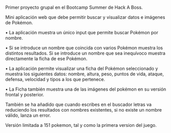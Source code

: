 Primer proyecto grupal en el Bootcamp Summer de Hack A Boss.

Mini aplicación web que debe permitir buscar y visualizar datos e imágenes de Pokémon.

• La aplicación muestra un único input que permite buscar Pokémon por nombre.

• Si se introduce un nombre que coincida con varios Pokémon muestra los distintos resultados. Si se introduce un nombre que sea inequívoco muestra directamente la ficha de ese Pokémon.

• La aplicación permite visualizar una ficha del Pokémon seleccionado y muestra los siguientes datos: nombre, altura, peso, puntos de vida, ataque, defensa, velocidad y tipos a los que pertenece.

• La Ficha también muestra una de las imágenes del pokémon en su versión frontal y posterior. 

También se ha añadido que cuando escribes en el buscador letras va reduciendo los resultados con nombres existentes, si no existe un nombre válido, lanza un error.

Versión limitada a 151 pokemon, tal y como la primera version del juego.

